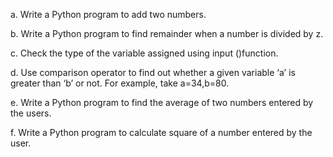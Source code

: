 a. Write a Python program to add two numbers.

b. Write a Python program to find remainder when a number is divided by z.

c. Check the type of the variable assigned using input ()function.

d. Use comparison operator to find out whether a given variable ‘a’ is greater than ‘b’ or not. For example, take a=34,b=80.

e. Write a Python program to find the average of two numbers entered by the users.

f. Write a Python program to calculate square of a number entered by the user.
